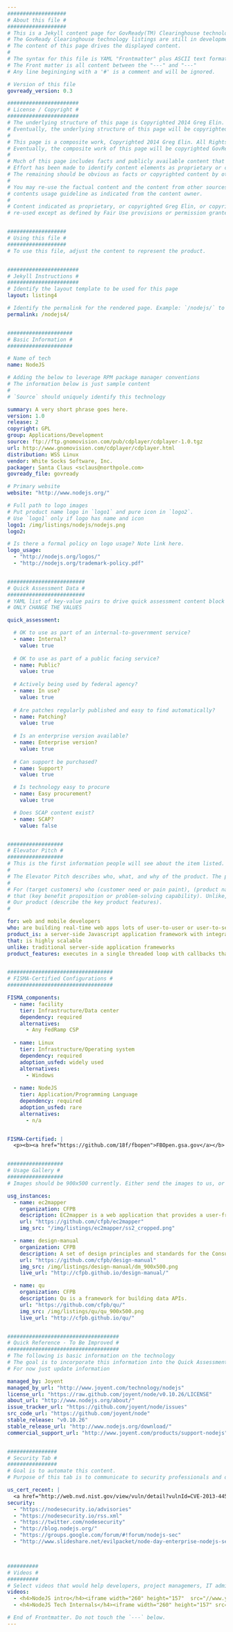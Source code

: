 ```yaml
---
###################
# About this file #
###################
# This is a Jekyll content page for GovReady(TM) Clearinghouse technology listing.
# The GovReady Clearinghouse technology listings are still in development and may change.
# The content of this page drives the displayed content.
#
# The syntax for this file is YAML "Frontmatter" plus ASCII text formatted in markdown.
# The Front matter is all content between the "---" and "---"
# Any line begininging with a '#' is a comment and will be ignored.

# Version of this file
govready_version: 0.3

#######################
# License / Copyright #
#######################
# The underlying structure of this page is Copyrighted 2014 Greg Elin. All Rights Reserved.
# Eventually, the underlying structure of this page will be copyrighted GovReady(TM).
#
# This page is a composite work, Copyrighted 2014 Greg Elin. All Rights Reserved.
# Eventually, the composite work of this page will be copyrighted GovReady(TM).
#
# Much of this page includes facts and publicly available content that is not copyrighted by Greg Elin.
# Effort has been made to identify content elements as proprietary or cited from a source. 
# The remaining should be obvious as facts or copyrighted content by other parties (e.g., logos).
#
# You may re-use the factual content and the content from other sources provided you follow the 
# contents usage guideline as indicated from the content owner.
#
# Content indicated as proprietary, or copyrighted Greg Elin, or copyrightted GovReady may not be
# re-used except as defined by Fair Use provisions or permission granted in writing.


###################
# Using this file #
###################
# To use this file, adjust the content to represent the product.


#######################
# Jekyll Instructions #
#######################
# Identify the layout template to be used for this page
layout: listing4

# Identify the permalink for the rendered page. Example: `/nodejs/` to render as `http:/govready.org/nodejs/`
permalink: /nodejs4/


#####################
# Basic Information #
#####################

# Name of tech
name: NodeJS

# Adding the below to leverage RPM package manager conventions
# The information below is just sample content
#
# `Source` should uniquely identify this technology

summary: A very short phrase goes here.
version: 1.0
release: 2
copyright: GPL
group: Applications/Development
source: ftp://ftp.gnomovision.com/pub/cdplayer/cdplayer-1.0.tgz
url: http://www.gnomovision.com/cdplayer/cdplayer.html
distribution: WSS Linux
vendor: White Socks Software, Inc.
packager: Santa Claus <sclaus@northpole.com>
govready_file: govready

# Primary website
website: "http://www.nodejs.org/"

# Full path to logo images
# Put product name logo in `logo1` and pure icon in `logo2`.
# Use `logo1` only if logo has name and icon
logo1: /img/listings/nodejs/nodejs.png
logo2:

# Is there a formal policy on logo usage? Note link here.
logo_usage:
  - "http://nodejs.org/logos/"
  - "http://nodejs.org/trademark-policy.pdf"


#########################
# Quick Assessment Data #
#########################
# YAML list of key-value pairs to drive quick assessment content block in right sidebar
# ONLY CHANGE THE VALUES

quick_assessment: 

  # OK to use as part of an internal-to-government service?
  - name: Internal?
    value: true
  
  # OK to use as part of a public facing service?
  - name: Public?
    value: true
  
  # Actively being used by federal agency?
  - name: In use?
    value: true
  
  # Are patches regularly published and easy to find automatically?
  - name: Patching?
    value: true
  
  # Is an enterprise version available?
  - name: Enterprise version?
    value: true
  
  # Can support be purchased?
  - name: Support?
    value: true

  # Is technology easy to procure
  - name: Easy procurement?
    value: true

  # Does SCAP content exist?
  - name: SCAP?
    value: false


##################
# Elevator Pitch #
##################
# This is the first information people will see about the item listed.
#
# The Elevator Pitch describes who, what, and why of the product. The pitch follows the format:
#
# For (target customers) who (customer need or pain paint), (product name) is a (product category) 
# that (key benefit proposition or problem-solving capability). Unlike, the product alternative),
# Our product (describe the key product features).
#

for: web and mobile developers
who: are building real-time web apps lots of user-to-user or user-to-server interactions
product_is: a server-side Javascript application framework with integrated web server and rich ecosystem of community plugins
that: is highly scalable 
unlike: traditional server-side application frameworks
product_features: executes in a single threaded loop with callbacks that simplifies management of asynchronous browser-to-server interactions


##################################
# FISMA-Certified Configurations #
##################################

FISMA_components: 
  - name: facility
    tier: Infrastructure/Data center
    dependency: required
    alternatives:
      - Any FedRamp CSP
    
  - name: Linux
    tier: Infrastructure/Operating system
    dependency: required
    adoption_usfed: widely used
    alternatives:
      - Windows
    
  - name: NodeJS
    tier: Application/Programming Language
    dependency: required
    adoption_usfed: rare
    alternatives:
      - n/a


FISMA-Certified: |
  <p><b><a href="https://github.com/18f/fbopen">FBOpen.gsa.gov</a></b> by 18F (GSA) is a FISMA-Compliant configurtion which has an Authority to Operate issued by GSA. Most of the 800-53 controls are inherited from being hosted on FedRamp-certified AWS cloud and on hardened version of Ubuntu.</p>


##################
# Usage Gallery #
##################
# Images should be 900x500 currently. Either send the images to us, or make the image file available online.

usg_instances:
  - name: ec2mapper
    organization: CFPB
    description: EC2mapper is a web application that provides a user-friendly interface to view Amazon AWS network configurations.
    url: "https://github.com/cfpb/ec2mapper"
    img_src: "/img/listings/ec2mapper/ss2_cropped.png"

  - name: design-manual
    organization: CFPB
    description: A set of design principles and standards for the Consumer Financial Protection Bureau. 
    url: "https://github.com/cfpb/design-manual"
    img_src: /img/listings/design-manual/dm_900x500.png
    live_url: "http://cfpb.github.io/design-manual/"

  - name: qu
    organization: CFPB
    description: Qu is a framework for building data APIs. 
    url: "https://github.com/cfpb/qu/"
    img_src: /img/listings/qu/qu_900x500.png
    live_url: "http://cfpb.github.io/qu/"


####################################
# Quick Reference - To Be Improved #
####################################
# The following is basic information on the technology
# The goal is to incorporate this information into the Quick Assessment Data. 
# For now just update information

managed_by: Joyent
managed_by_url: "http://www.joyent.com/technology/nodejs"
license_url: "https://raw.github.com/joyent/node/v0.10.26/LICENSE"
about_url: "http://www.nodejs.org/about/"
issue_tracker_url: "https://github.com/joyent/node/issues"
src_code_url: "https://github.com/joyent/node"
stable_release: "v0.10.26"
stable_release_url: "http://www.nodejs.org/download/"
commercial_support_url: "http://www.joyent.com/products/support-nodejs"


################
# Security Tab #
################
# Goal is to automate this content.
# Purpose of this tab is to communicate to security professionals and developers how the technology can be monitored and patched.

us_cert_recent: |
  <a href="http://web.nvd.nist.gov/view/vuln/detail?vulnId=CVE-2013-4450">10/21/2013 - CVE-2013-4450</a> <span class="text-warning">Medium severity</span> The HTTP server in Node.js 0.10.x before 0.10.21 and 0.8.x before 0.8.26 allows remote attackers to cause a denial of service (memory and CPU consumption) by sending a large number of pipelined requests without reading the response.
security:
  - "https://nodesecurity.io/advisories"
  - "https://nodesecurity.io/rss.xml"
  - "https://twitter.com/nodesecurity"
  - "http://blog.nodejs.org/"
  - "https://groups.google.com/forum/#!forum/nodejs-sec"
  - "http://www.slideshare.net/evilpacket/node-day-enterprise-nodejs-security"



##########
# Videos #
##########
# Select videos that would help developers, project managemers, IT admins, CIOs rapidly grok the technology
videos:
  - <h4>NodeJS intro</h4><iframe width="260" height="157"  src="//www.youtube.com/embed/GJmFG4ffJZU" frameborder="0" allowfullscreen></iframe>
  - <h4>NodeJS Tech Internals</h4><iframe width="260" height="157" src="http://www.youtube.com/embed/L0pjVcIsU6A" frameborder="0" allowfullscreen></iframe>

# End of Frontmatter. Do not touch the `---` below.
---
```

